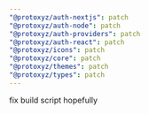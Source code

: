 ```yaml
---
"@protoxyz/auth-nextjs": patch
"@protoxyz/auth-node": patch
"@protoxyz/auth-providers": patch
"@protoxyz/auth-react": patch
"@protoxyz/icons": patch
"@protoxyz/core": patch
"@protoxyz/themes": patch
"@protoxyz/types": patch
---
```


fix build script hopefully

